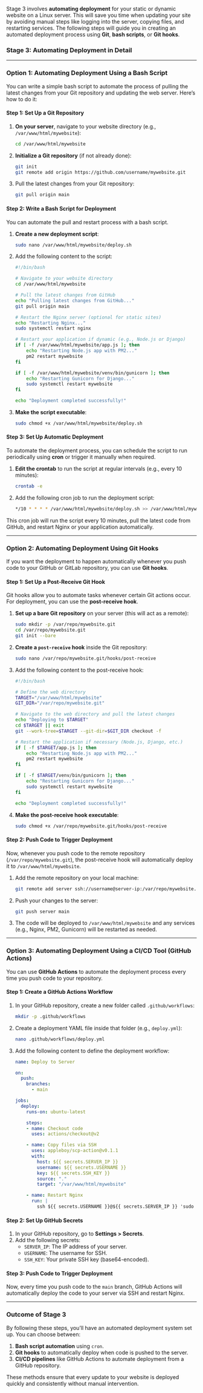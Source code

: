 Stage 3 involves **automating deployment** for your static or dynamic website on a Linux server. This will save you time when updating your site by avoiding manual steps like logging into the server, copying files, and restarting services. The following steps will guide you in creating an automated deployment process using **Git**, **bash scripts**, or **Git hooks**.

### **Stage 3: Automating Deployment in Detail**

---

### **Option 1: Automating Deployment Using a Bash Script**

You can write a simple bash script to automate the process of pulling the latest changes from your Git repository and updating the web server. Here’s how to do it:

#### **Step 1: Set Up a Git Repository**
1. **On your server**, navigate to your website directory (e.g., `/var/www/html/mywebsite`):

    ```bash
    cd /var/www/html/mywebsite
    ```

2. **Initialize a Git repository** (if not already done):

    ```bash
    git init
    git remote add origin https://github.com/username/mywebsite.git
    ```

3. Pull the latest changes from your Git repository:

    ```bash
    git pull origin main
    ```

#### **Step 2: Write a Bash Script for Deployment**
You can automate the pull and restart process with a bash script.

1. **Create a new deployment script**:

    ```bash
    sudo nano /var/www/html/mywebsite/deploy.sh
    ```

2. Add the following content to the script:

    ```bash
    #!/bin/bash

    # Navigate to your website directory
    cd /var/www/html/mywebsite

    # Pull the latest changes from GitHub
    echo "Pulling latest changes from GitHub..."
    git pull origin main

    # Restart the Nginx server (optional for static sites)
    echo "Restarting Nginx..."
    sudo systemctl restart nginx

    # Restart your application if dynamic (e.g., Node.js or Django)
    if [ -f /var/www/html/mywebsite/app.js ]; then
        echo "Restarting Node.js app with PM2..."
        pm2 restart mywebsite
    fi

    if [ -f /var/www/html/mywebsite/venv/bin/gunicorn ]; then
        echo "Restarting Gunicorn for Django..."
        sudo systemctl restart mywebsite
    fi

    echo "Deployment completed successfully!"
    ```

3. **Make the script executable**:

    ```bash
    sudo chmod +x /var/www/html/mywebsite/deploy.sh
    ```

#### **Step 3: Set Up Automatic Deployment**
To automate the deployment process, you can schedule the script to run periodically using **cron** or trigger it manually when required.

1. **Edit the crontab** to run the script at regular intervals (e.g., every 10 minutes):

    ```bash
    crontab -e
    ```

2. Add the following cron job to run the deployment script:

    ```bash
    */10 * * * * /var/www/html/mywebsite/deploy.sh >> /var/www/html/mywebsite/deploy.log 2>&1
    ```

This cron job will run the script every 10 minutes, pull the latest code from GitHub, and restart Nginx or your application automatically.

---

### **Option 2: Automating Deployment Using Git Hooks**

If you want the deployment to happen automatically whenever you push code to your GitHub or GitLab repository, you can use **Git hooks**.

#### **Step 1: Set Up a Post-Receive Git Hook**

Git hooks allow you to automate tasks whenever certain Git actions occur. For deployment, you can use the **post-receive hook**.

1. **Set up a bare Git repository** on your server (this will act as a remote):

    ```bash
    sudo mkdir -p /var/repo/mywebsite.git
    cd /var/repo/mywebsite.git
    git init --bare
    ```

2. **Create a `post-receive` hook** inside the Git repository:

    ```bash
    sudo nano /var/repo/mywebsite.git/hooks/post-receive
    ```

3. Add the following content to the post-receive hook:

    ```bash
    #!/bin/bash

    # Define the web directory
    TARGET="/var/www/html/mywebsite"
    GIT_DIR="/var/repo/mywebsite.git"

    # Navigate to the web directory and pull the latest changes
    echo "Deploying to $TARGET"
    cd $TARGET || exit
    git --work-tree=$TARGET --git-dir=$GIT_DIR checkout -f

    # Restart the application if necessary (Node.js, Django, etc.)
    if [ -f $TARGET/app.js ]; then
        echo "Restarting Node.js app with PM2..."
        pm2 restart mywebsite
    fi

    if [ -f $TARGET/venv/bin/gunicorn ]; then
        echo "Restarting Gunicorn for Django..."
        sudo systemctl restart mywebsite
    fi

    echo "Deployment completed successfully!"
    ```

4. **Make the post-receive hook executable**:

    ```bash
    sudo chmod +x /var/repo/mywebsite.git/hooks/post-receive
    ```

#### **Step 2: Push Code to Trigger Deployment**
Now, whenever you push code to the remote repository (`/var/repo/mywebsite.git`), the post-receive hook will automatically deploy it to `/var/www/html/mywebsite`.

1. Add the remote repository on your local machine:

    ```bash
    git remote add server ssh://username@server-ip:/var/repo/mywebsite.git
    ```

2. Push your changes to the server:

    ```bash
    git push server main
    ```

3. The code will be deployed to `/var/www/html/mywebsite` and any services (e.g., Nginx, PM2, Gunicorn) will be restarted as needed.

---

### **Option 3: Automating Deployment Using a CI/CD Tool (GitHub Actions)**

You can use **GitHub Actions** to automate the deployment process every time you push code to your repository.

#### **Step 1: Create a GitHub Actions Workflow**
1. In your GitHub repository, create a new folder called `.github/workflows`:

    ```bash
    mkdir -p .github/workflows
    ```

2. Create a deployment YAML file inside that folder (e.g., `deploy.yml`):

    ```bash
    nano .github/workflows/deploy.yml
    ```

3. Add the following content to define the deployment workflow:

    ```yaml
    name: Deploy to Server

    on:
      push:
        branches:
          - main

    jobs:
      deploy:
        runs-on: ubuntu-latest

        steps:
        - name: Checkout code
          uses: actions/checkout@v2

        - name: Copy files via SSH
          uses: appleboy/scp-action@v0.1.1
          with:
            host: ${{ secrets.SERVER_IP }}
            username: ${{ secrets.USERNAME }}
            key: ${{ secrets.SSH_KEY }}
            source: "."
            target: "/var/www/html/mywebsite"

        - name: Restart Nginx
          run: |
            ssh ${{ secrets.USERNAME }}@${{ secrets.SERVER_IP }} 'sudo systemctl restart nginx'
    ```

#### **Step 2: Set Up GitHub Secrets**
1. In your GitHub repository, go to **Settings > Secrets**.
2. Add the following secrets:
   - `SERVER_IP`: The IP address of your server.
   - `USERNAME`: The username for SSH.
   - `SSH_KEY`: Your private SSH key (base64-encoded).

#### **Step 3: Push Code to Trigger Deployment**
Now, every time you push code to the `main` branch, GitHub Actions will automatically deploy the code to your server via SSH and restart Nginx.

---

### **Outcome of Stage 3**
By following these steps, you’ll have an automated deployment system set up. You can choose between:
1. **Bash script automation** using `cron`.
2. **Git hooks** to automatically deploy when code is pushed to the server.
3. **CI/CD pipelines** like GitHub Actions to automate deployment from a GitHub repository.

These methods ensure that every update to your website is deployed quickly and consistently without manual intervention.